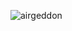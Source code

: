 ![airgeddon](https://raw.githubusercontent.com/v1s1t0r1sh3r3/airgeddon/master/imgs/wiki/wiki_footer.png)